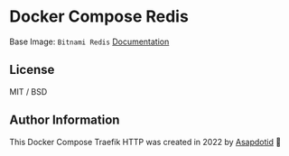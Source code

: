 # Docker Compose Redis

Base Image: `Bitnami Redis` [Documentation](https://hub.docker.com/r/bitnami/redis)

## License

MIT / BSD

## Author Information

This Docker Compose Traefik HTTP was created in 2022 by [Asapdotid](https://github.com/asapdotid) 🚀
